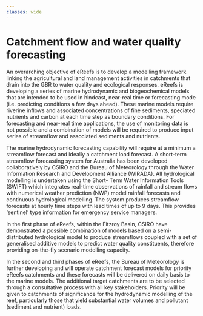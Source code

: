 ```yaml
---
classes: wide
---
```

# Catchment flow and water quality forecasting

An overarching objective of eReefs is to develop a modelling framework linking the agricultural and land management activities in catchments that drain into the GBR to water quality and ecological responses. eReefs is developing a series of marine hydrodynamic and biogeochemical models that are intended to be used in hindcast, near-real time or forecasting mode (i.e. predicting conditions a few days ahead). These marine models require riverine inflows and associated concentrations of fine sediments, speciated nutrients and carbon at each time step as boundary conditions. For forecasting and near-real time applications, the use of monitoring data is not possible and a combination of models will be required to produce input series of streamflow and associated sediments and nutrients.

The marine hydrodynamic forecasting capability will require at a minimum a streamflow forecast and ideally a catchment load forecast. A short-term streamflow forecasting system for Australia has been developed collaboratively by CSIRO and the Bureau of Meteorology through the Water Information Research and Development Alliance (WIRADA). All hydrological modelling is undertaken using the Short- Term Water Information Tools (SWIFT) which integrates real-time observations of rainfall and stream flows with numerical weather prediction (NWP) model rainfall forecasts and continuous hydrological modelling. The system produces streamflow forecasts at hourly time steps with lead times of up to 9 days. This provides ‘sentinel’ type information for emergency service managers.

In the first phase of eReefs, within the Fitzroy Basin, CSIRO have demonstrated a possible combination of models based on a semi-distributed hydrological model to produce streamflows coupled with a set of generalised additive models to predict water quality constituents, therefore providing on-the-fly scenario modelling capacity.

In the second and third phases of eReefs, the Bureau of Meteorology is further developing and will operate catchment forecast models for priority eReefs catchments and these forecasts will be delivered on daily basis to the marine models. The additional target catchments are to be selected through a consultative process with all key stakeholders. Priority will be given to catchments of significance for the hydrodynamic modelling of the reef, particularly those that yield substantial water volumes and pollutant (sediment and nutrient) loads.
